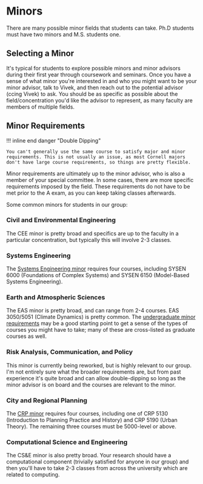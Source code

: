 # Minors

There are many possible minor fields that students can take. Ph.D students must have two minors and M.S. students one. 

## Selecting a Minor

It's typical for students to explore possible minors and minor advisors during their first year through coursework and seminars. Once you have a sense of what minor you're interested in and who you might want to be your minor advisor, talk to Vivek, and then reach out to the potential advisor (ccing Vivek) to ask. You should be as specific as possible about the field/concentration you'd like the advisor to represent, as many faculty are members of multiple fields.

## Minor Requirements

!!! inline end danger "Double Dipping"

    You can't generally use the same course to satisfy major and minor requirements. This is not usually an issue, as most Cornell majors don't have large course requirements, so things are pretty flexible.

Minor requirements are ultimately up to the minor advisor, who is also a member of your special committee. In some cases, there are more specific requirements imposed by the field. These requirements do not have to be met prior to the A exam, as you can keep taking classes afterwards.


Some common minors for students in our group:

### Civil and Environmental Engineering

The CEE minor is pretty broad and specifics are up to the faculty in a particular concentration, but typically this will involve 2-3 classes.

### Systems Engineering

The [Systems Engineering minor](https://www.systemseng.cornell.edu/se/programs/minor-systems-engineering) requires four courses, including SYSEN 6000 (Foundations of Complex Systems) and SYSEN 6150 (Model-Based Systems Engineering).

### Earth and Atmospheric Sciences

The EAS minor is pretty broad, and can range from 2-4 courses. EAS 3050/5051 (Climate Dynamics) is pretty common. The [undergraduate minor requirements](https://www.eas.cornell.edu/eas/programs/undergraduate-programs/undergraduate-minors/atmospheric-science-minor) may be a good starting point to get a sense of the types of courses you might have to take; many of these are cross-listed as graduate courses as well.

### Risk Analysis, Communication, and Policy

This minor is currently being reworked, but is highly relevant to our group. I'm not entirely sure what the broader requirements are, but from past experience it's quite broad and can allow double-dipping so long as the minor advisor is on board and the courses are relevant to the minor.

### City and Regional Planning

The [CRP minor](https://aap.cornell.edu/academics/crp/graduate/minor) requires four courses, including one of CRP 5130 (Introduction to Planning Practice and History) and CRP 5190 (Urban Theory). The remaining three courses must be 5000-level or above.

### Computational Science and Engineering

The CS&E minor is also pretty broad. Your research should have a computational component (trivially satisfied for anyone in our group) and then you'll have to take 2-3 classes from across the university which are related to computing.

